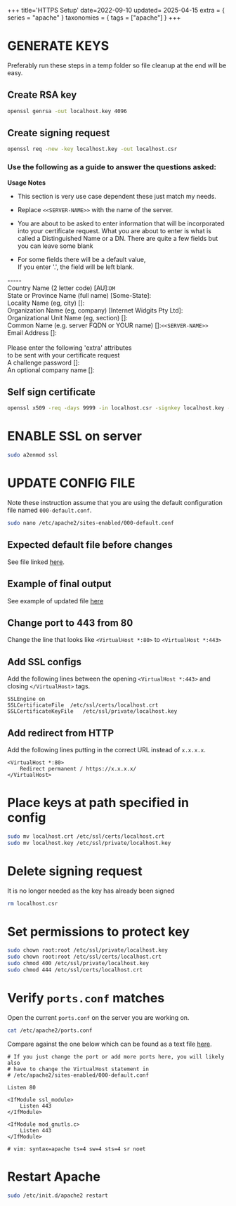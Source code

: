 +++
title='HTTPS Setup'
date=2022-09-10
updated= 2025-04-15
extra = { series = "apache" }
taxonomies = { tags = ["apache"] }
+++

# GENERATE KEYS

Preferably run these steps in a temp folder so file cleanup at the end will be easy.

## Create RSA key

```sh
openssl genrsa -out localhost.key 4096
```

## Create signing request

```sh
openssl req -new -key localhost.key -out localhost.csr
```

### Use the following as a guide to answer the questions asked:

**Usage Notes**

- This section is very use case dependent these just match my needs.

- Replace `<<SERVER-NAME>>` with the name of the server.

- You are about to be asked to enter information that will be incorporated into your certificate request.
  What you are about to enter is what is called a Distinguished Name or a DN.
  There are quite a few fields but you can leave some blank
- For some fields there will be a default value,\
  If you enter '.', the field will be left blank.

-----\
Country Name (2 letter code) [AU]:`DM`\
State or Province Name (full name) [Some-State]:\
Locality Name (eg, city) []:\
Organization Name (eg, company) [Internet Widgits Pty Ltd]:\
Organizational Unit Name (eg, section) []:\
Common Name (e.g. server FQDN or YOUR name) []:`<<SERVER-NAME>>`\
Email Address []:\
\
Please enter the following 'extra' attributes\
to be sent with your certificate request\
A challenge password []:\
An optional company name []:

## Self sign certificate

```sh
openssl x509 -req -days 9999 -in localhost.csr -signkey localhost.key -out localhost.crt
```

# ENABLE SSL on server

```sh
sudo a2enmod ssl
```

# UPDATE CONFIG FILE

Note these instruction assume that you are using the default configuration file named `000-default.conf`.

```sh
sudo nano /etc/apache2/sites-enabled/000-default.conf
```

## Expected default file before changes

See file linked [here](org/000-default.conf).

## Example of final output

See example of updated file [here](after/000-default.conf)

## Change port to 443 from 80

Change the line that looks like `<VirtualHost *:80>` to `<VirtualHost *:443>`

## Add SSL configs

Add the following lines between the opening `<VirtualHost *:443>` and closing `</VirtualHost>` tags.

```
SSLEngine on
SSLCertificateFile	/etc/ssl/certs/localhost.crt
SSLCertificateKeyFile	/etc/ssl/private/localhost.key
```

## Add redirect from HTTP

Add the following lines putting in the correct URL instead of `x.x.x.x`.

```
<VirtualHost *:80>
	Redirect permanent / https://x.x.x.x/
</VirtualHost>
```

# Place keys at path specified in config

```sh
sudo mv localhost.crt /etc/ssl/certs/localhost.crt
sudo mv localhost.key /etc/ssl/private/localhost.key
```

# Delete signing request

It is no longer needed as the key has already been signed

```sh
rm localhost.csr
```

# Set permissions to protect key

```sh
sudo chown root:root /etc/ssl/private/localhost.key
sudo chown root:root /etc/ssl/certs/localhost.crt
sudo chmod 400 /etc/ssl/private/localhost.key
sudo chmod 444 /etc/ssl/certs/localhost.crt
```

# Verify `ports.conf` matches

Open the current `ports.conf` on the server you are working on.

```sh
cat /etc/apache2/ports.conf
```

Compare against the one below which can be found as a text file [here](ports.conf).

```
# If you just change the port or add more ports here, you will likely also
# have to change the VirtualHost statement in
# /etc/apache2/sites-enabled/000-default.conf

Listen 80

<IfModule ssl_module>
	Listen 443
</IfModule>

<IfModule mod_gnutls.c>
	Listen 443
</IfModule>

# vim: syntax=apache ts=4 sw=4 sts=4 sr noet
```

# Restart Apache

```sh
sudo /etc/init.d/apache2 restart
```
